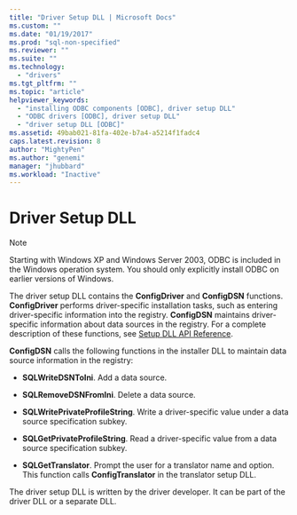 ```yaml
---
title: "Driver Setup DLL | Microsoft Docs"
ms.custom: ""
ms.date: "01/19/2017"
ms.prod: "sql-non-specified"
ms.reviewer: ""
ms.suite: ""
ms.technology: 
  - "drivers"
ms.tgt_pltfrm: ""
ms.topic: "article"
helpviewer_keywords: 
  - "installing ODBC components [ODBC], driver setup DLL"
  - "ODBC drivers [ODBC], driver setup DLL"
  - "driver setup DLL [ODBC]"
ms.assetid: 49bab021-81fa-402e-b7a4-a5214f1fadc4
caps.latest.revision: 8
author: "MightyPen"
ms.author: "genemi"
manager: "jhubbard"
ms.workload: "Inactive"
---
```

# Driver Setup DLL
> [!NOTE]  
>  Starting with Windows XP and Windows Server 2003, ODBC is included in the Windows operation system. You should only explicitly install ODBC on earlier versions of Windows.  
  
 The driver setup DLL contains the **ConfigDriver** and **ConfigDSN** functions. **ConfigDriver** performs driver-specific installation tasks, such as entering driver-specific information into the registry. **ConfigDSN** maintains driver-specific information about data sources in the registry. For a complete description of these functions, see [Setup DLL API Reference](../../../odbc/reference/syntax/setup-dll-api-reference.md).  
  
 **ConfigDSN** calls the following functions in the installer DLL to maintain data source information in the registry:  
  
-   **SQLWriteDSNToIni**. Add a data source.  
  
-   **SQLRemoveDSNFromIni**. Delete a data source.  
  
-   **SQLWritePrivateProfileString**. Write a driver-specific value under a data source specification subkey.  
  
-   **SQLGetPrivateProfileString**. Read a driver-specific value from a data source specification subkey.  
  
-   **SQLGetTranslator**. Prompt the user for a translator name and option. This function calls **ConfigTranslator** in the translator setup DLL.  
  
 The driver setup DLL is written by the driver developer. It can be part of the driver DLL or a separate DLL.
